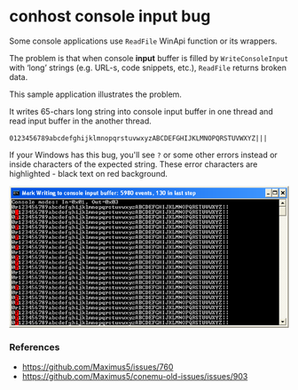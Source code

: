 # conhost console input bug

Some console applications use `ReadFile` WinApi function or its wrappers.

The problem is that when console **input** buffer is filled by `WriteConsoleInput` with ‘long’ strings (e.g. URL-s, code snippets, etc.), `ReadFile` returns broken data.

This sample application illustrates the problem.

It writes 65-chars long string into console input buffer in one thread and read input buffer in the another thread.

    0123456789abcdefghijklmnopqrstuvwxyzABCDEFGHIJKLMNOPQRSTUVWXYZ|||

If your Windows has this bug, you'll see `?` or some other errors instead or inside characters of the expected string.
These error characters are highlighted - black text on red background.

![Example of output](https://github.com/Maximus5/ms-bug-2/blob/master/example.png)

### References

* https://github.com/Maximus5/issues/760
* https://github.com/Maximus5/conemu-old-issues/issues/903
